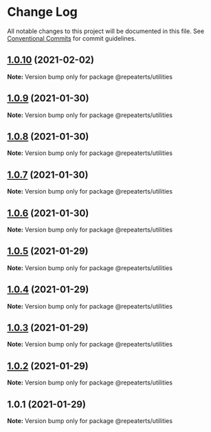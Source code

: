 # Change Log

All notable changes to this project will be documented in this file.
See [Conventional Commits](https://conventionalcommits.org) for commit guidelines.

## [1.0.10](https://github.com/repeaterts/utilities/compare/@repeaterts/utilities@1.0.9...@repeaterts/utilities@1.0.10) (2021-02-02)

**Note:** Version bump only for package @repeaterts/utilities





## [1.0.9](https://github.com/repeaterts/utilities/compare/@repeaterts/utilities@1.0.8...@repeaterts/utilities@1.0.9) (2021-01-30)

**Note:** Version bump only for package @repeaterts/utilities





## [1.0.8](https://github.com/repeaterts/utilities/compare/@repeaterts/utilities@1.0.7...@repeaterts/utilities@1.0.8) (2021-01-30)

**Note:** Version bump only for package @repeaterts/utilities





## [1.0.7](https://github.com/repeaterts/utilities/compare/@repeaterts/utilities@1.0.6...@repeaterts/utilities@1.0.7) (2021-01-30)

**Note:** Version bump only for package @repeaterts/utilities





## [1.0.6](https://github.com/repeaterts/utilities/compare/@repeaterts/utilities@1.0.5...@repeaterts/utilities@1.0.6) (2021-01-30)

**Note:** Version bump only for package @repeaterts/utilities





## [1.0.5](https://github.com/repeaterts/utilities/compare/@repeaterts/utilities@1.0.4...@repeaterts/utilities@1.0.5) (2021-01-29)

**Note:** Version bump only for package @repeaterts/utilities





## [1.0.4](https://github.com/repeaterts/utilities/compare/@repeaterts/utilities@1.0.3...@repeaterts/utilities@1.0.4) (2021-01-29)

**Note:** Version bump only for package @repeaterts/utilities





## [1.0.3](https://github.com/repeaterts/utilities/compare/@repeaterts/utilities@1.0.2...@repeaterts/utilities@1.0.3) (2021-01-29)

**Note:** Version bump only for package @repeaterts/utilities





## [1.0.2](https://github.com/repeaterts/utilities/compare/@repeaterts/utilities@1.0.1...@repeaterts/utilities@1.0.2) (2021-01-29)

**Note:** Version bump only for package @repeaterts/utilities





## 1.0.1 (2021-01-29)

**Note:** Version bump only for package @repeaterts/utilities
